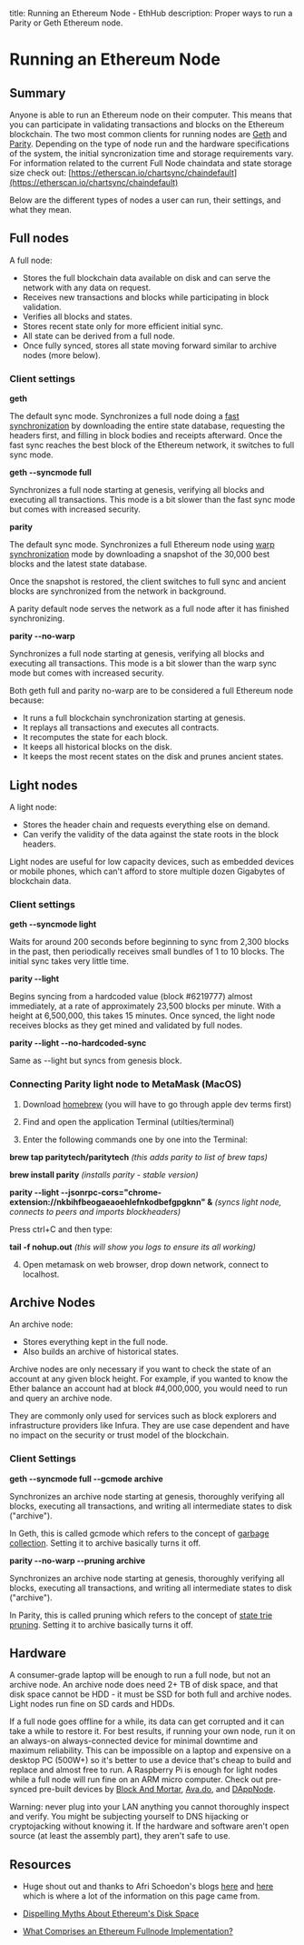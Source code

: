 title: Running an Ethereum Node - EthHub
description: Proper ways to run a Parity or Geth Ethereum node.

# Running an Ethereum Node

## Summary

Anyone is able to run an Ethereum node on their computer. This means that you can participate in validating transactions and blocks on the Ethereum blockchain. The two most common clients for running nodes are [Geth](https://ethereum.github.io/go-ethereum/downloads/) and [Parity](https://github.com/paritytech/parity-ethereum/releases/). Depending on the type of node run and the hardware specifications of the system, the initial syncronization time and storage requirements vary. For information related to the current Full Node chaindata and state storage size check out:
[https://etherscan.io/chartsync/chaindefault](https://etherscan.io/chartsync/chaindefault)

Below are the different types of nodes a user can run, their settings, and what they mean.

## Full nodes

A full node: 

* Stores the full blockchain data available on disk and can serve the network with any data on request. 
* Receives new transactions and blocks while participating in block validation.
* Verifies all blocks and states.
* Stores recent state only for more efficient initial sync.
* All state can be derived from a full node.
* Once fully synced, stores all state moving forward similar to archive nodes (more below).

### Client settings

**geth**

The default sync mode. Synchronizes a full node doing a [fast synchronization](https://ethereum.stackexchange.com/questions/1161/what-is-geths-fast-sync-and-why-is-it-faster) by downloading the entire state database, requesting the headers first, and filling in block bodies and receipts afterward. Once the fast sync reaches the best block of the Ethereum network, it switches to full sync mode.

**geth --syncmode full**

Synchronizes a full node starting at genesis, verifying all blocks and executing all transactions. This mode is a bit slower than the fast sync mode but comes with increased security.

**parity**

The default sync mode. Synchronizes a full Ethereum node using [warp synchronization](https://ethereum.stackexchange.com/questions/9991/what-is-paritys-warp-sync-and-why-is-it-faster-than-geth-fast) mode by downloading a snapshot of the 30,000 best blocks and the latest state database.

Once the snapshot is restored, the client switches to full sync and ancient blocks are synchronized from the network in background.

A parity default node serves the network as a full node after it has finished synchronizing.

**parity --no-warp**

Synchronizes a full node starting at genesis, verifying all blocks and executing all transactions. This mode is a bit slower than the warp sync mode but comes with increased security.

Both geth full and parity no-warp are to be considered a full Ethereum node because:

* It runs a full blockchain synchronization starting at genesis.
* It replays all transactions and executes all contracts.
* It recomputes the state for each block.
* It keeps all historical blocks on the disk.
* It keeps the most recent states on the disk and prunes ancient states.

## Light nodes

A light node: 
	
* Stores the header chain and requests everything else on demand.
* Can verify the validity of the data against the state roots in the block headers. 

Light nodes are useful for low capacity devices, such as embedded devices or mobile phones, which can't afford to store multiple dozen Gigabytes of blockchain data.

### Client settings

**geth --syncmode light**

Waits for around 200 seconds before beginning to sync from 2,300 blocks in the past, then periodically receives small bundles of 1 to 10 blocks. The initial sync takes very little time.

**parity --light**

Begins syncing from a hardcoded value \(block \#6219777\) almost immediately, at a rate of approximately 23,500 blocks per minute. With a height at 6,500,000, this takes 15 minutes. Once synced, the light node receives blocks as they get mined and validated by full nodes.

**parity --light --no-hardcoded-sync**

Same as --light but syncs from genesis block.

### Connecting Parity light node to MetaMask (MacOS)

1. Download [homebrew](https://brew.sh) (you will have to go through apple dev terms first)

2. Find and open the application Terminal (utilties/terminal) 

3. Enter the following commands one by one into the Terminal:

**brew tap paritytech/paritytech**
*(this adds parity to list of brew taps)*

**brew install parity**
*(installs parity - stable version)*

**parity --light  --jsonrpc-cors="chrome-extension://nkbihfbeogaeaoehlefnkodbefgpgknn" &**
*(syncs light node, connects to peers and imports blockheaders)*

Press ctrl+C and then type:

**tail -f nohup.out**
*(this will show you logs to ensure its all working)*

4. Open metamask on web browser, drop down network, connect to localhost.



## Archive Nodes

An archive node:

* Stores everything kept in the full node.
* Also builds an archive of historical states.

Archive nodes are only necessary if you want to check the state of an account at any given block height. For example, if you wanted to know the Ether balance an account had at block #4,000,000, you would need to run and query an archive node.

They are commonly only used for services such as block explorers and infrastructure providers like Infura. They are use case dependent and have no impact on the security or trust model of the blockchain.

### Client Settings

**geth --syncmode full --gcmode archive**

Synchronizes an archive node starting at genesis, thoroughly verifying all blocks, executing all transactions, and writing all intermediate states to disk ("archive").

In Geth, this is called gcmode which refers to the concept of [garbage collection](https://en.wikipedia.org/wiki/Garbage_collection_(computer_science)). Setting it to archive basically turns it off.

**parity --no-warp --pruning archive**

Synchronizes an archive node starting at genesis, thoroughly verifying all blocks, executing all transactions, and writing all intermediate states to disk ("archive").

In Parity, this is called pruning which refers to the concept of [state trie pruning](https://ethereum.stackexchange.com/questions/174/what-is-state-trie-pruning-and-how-does-it-work). Setting it to archive basically turns it off.

## Hardware

A consumer-grade laptop will be enough to run a full node, but not an archive node. An archive node does need 2+ TB of disk space, and that disk space cannot be HDD - it must be SSD for both full and archive nodes. Light nodes run fine on SD cards and HDDs.

If a full node goes offline for a while, its data can get corrupted and it can take a while to restore it. For best results, if running your own node, run it on an always-on always-connected device for minimal downtime and maximum reliability. This can be impossible on a laptop and expensive on a desktop PC (500W+) so it's better to use a device that's cheap to build and replace and almost free to run. A Raspberry Pi is enough for light nodes while a full node will run fine on an ARM micro computer. Check out pre-synced pre-built devices by [Block And Mortar](https://blockandmortar.io), [Ava.do](https://ava.do), and [DAppNode](https://shop.dappnode.io/).

Warning: never plug into your LAN anything you cannot thoroughly inspect and verify. You might be subjecting yourself to DNS hijacking or cryptojacking without knowing it. If the hardware and software aren't open source (at least the assembly part), they aren't safe to use.

## Resources

* Huge shout out and thanks to Afri Schoedon's blogs [here](https://dev.to/5chdn/ethereum-node-configuration-modes-cheat-sheet-25l8) and [here](https://dev.to/5chdn/the-ethereum-blockchain-size-will-not-exceed-1tb-anytime-soon-58a) which is where a lot of the information on this page came from.

* [Dispelling Myths About Ethereum's Disk Space](https://www.tokendaily.co/blog/dispelling-myths-about-ethereum-s-disk-space)

* [What Comprises an Ethereum Fullnode Implementation?](https://medium.com/amentum/what-comprises-an-ethereum-fullnode-implementation-a9113ce3fe3a)
